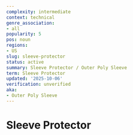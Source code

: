 ```yaml
---
complexity: intermediate
context: technical
genre_association:
- all
popularity: 5
pos: noun
regions:
- US
slug: sleeve-protector
status: active
summary: Sleeve Protector / Outer Poly Sleeve
term: Sleeve Protector
updated: '2025-10-06'
verification: unverified
aka:
- Outer Poly Sleeve
---
```


# Sleeve Protector

